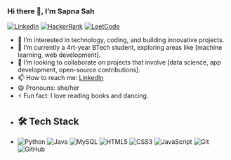 ### Hi there 👋, I’m Sapna Sah


  [![LinkedIn](https://img.shields.io/badge/LinkedIn-Connect-blue)](https://www.linkedin.com/in/sapna-kumari-7587b5277/)
  [![HackerRank](https://img.shields.io/badge/HackerRank-Profile-green)](https://www.hackerrank.com/2022pcecssapna11)
  [![LeetCode](https://img.shields.io/badge/LeetCode-Profile-orange)](https://leetcode.com/u/Sapna_Kumari08/)
  
- 👀 I’m interested in technology, coding, and building innovative projects.
- 🌱 I’m currently a 4rt-year BTech student, exploring areas like [machine learning, web development].
- 💞️ I’m looking to collaborate on projects that involve [data science, app development, open-source contributions].
- 📫 How to reach me: [LinkedIn](https://www.linkedin.com/in/sapna-kumari-7587b5277/)
- 😄 Pronouns: she/her
- ⚡ Fun fact: I love reading books and dancing.
- ## 🛠️ Tech Stack
- ![Python](https://img.shields.io/badge/-Python-3776AB?logo=python&logoColor=white)
![Java](https://img.shields.io/badge/-Java-007396?logo=java&logoColor=white)
![MySQL](https://img.shields.io/badge/-MySQL-4479A1?logo=mysql&logoColor=white)
![HTML5](https://img.shields.io/badge/-HTML5-E34F26?logo=html5&logoColor=white)
![CSS3](https://img.shields.io/badge/-CSS3-1572B6?logo=css3&logoColor=white)
![JavaScript](https://img.shields.io/badge/-JavaScript-F7DF1E?logo=javascript&logoColor=black)
![Git](https://img.shields.io/badge/-Git-F05032?logo=git&logoColor=white)
![GitHub](https://img.shields.io/badge/-GitHub-181717?logo=github&logoColor=white)

<!---
SapnaSah/SapnaSah is a ✨ special ✨ repository because its `README.md` (this file) appears on your GitHub profile.
You can click the Preview link to take a look at your changes.
--->
